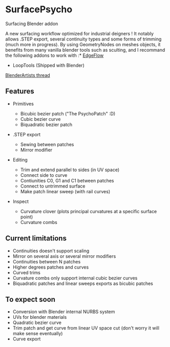 # SurfacePsycho
Surfacing Blender addon

A new surfacing workflow optimized for industrial deigners ! It notably allows .STEP export, several continuity types and some forms of trimming (much more in progress). By using GeometryNodes on meshes objects, it benefits from many vanilla blender tools such as sculting, and I recommand the following addons to work with :* [EdgeFlow](https://github.com/BenjaminSauder/EdgeFlow)
* LoopTools (Shipped with Blender)

[BlenderArtists thread](https://blenderartists.org/t/surfacepsycho-addon-project/1487629)

## Features
* Primitives
  * Bicubic bezier patch ("The PsychoPatch" :D)
  * Cubic bezier curve
  * Biquadratic bezier patch

* .STEP export
  * Sewing between patches
  * Mirror modifier

* Editing
  * Trim and extend parallel to sides (in UV space)
  * Connect side to curve
  * Contiunities C0, G1 and C1 between patches
  * Connect to untrimmed surface
  * Make patch linear sweep (with rail curves)

* Inspect
  * Curvature clover (plots principal curvatures at a specific surface point)
  * Curvature combs

## Current limitations
* Continuities doesn't support scaling
* Mirror on several axis or several mirror modifiers
* Continuities between N patches
* Higher degrees patches and curves
* Curved trims
* Curvature combs only support internal cubic bezier curves
* Biquadratic patches and linear sweeps exports as bicubic patches

## To expect soon
* Conversion with Blender internal NURBS system
* UVs for blender materials
* Quadratic bezier curve
* Trim patch and get curve from linear UV space cut (don't worry it will make sense eventually)
* Curve export
